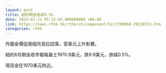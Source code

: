 ```yaml
---
layout: post
title: 紐約期金低收0.5%
date: 2023-07-21 05:33:43.000000000 +08:00
link: https://news.rthk.hk/rthk/ch/component/k2/1709868-20230721.htm
categories: rthk
---
```


外圍金價從兩個月高位回落，受美元上升影響。

紐約8月期金收市報每盎士1970.9美元，跌9.9美元，跌幅0.5%。

現貨金在1970美元附近。
